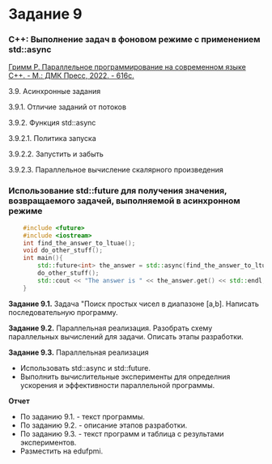 # Задание 9 


### С++: Выполнение задач в фоновом режиме с применением std::async

[Гримм Р. Параллельное программирование на современном языке С++. - М.: ДМК Пресс, 2022. - 616с.](https://github.com/IBetULookGood/bsu/blob/master/Parallel%20Systems%20(%D0%A0%D0%B0%D1%81%D0%BF%D1%80%D0%B5%D0%B4%D0%B5%D0%BB%D0%B5%D0%BD%D0%BD%D1%8B%D0%B5%20%D0%B8%20%D0%BF%D0%B0%D1%80%D0%B0%D0%BB%D0%BB%D0%B5%D0%BB%D1%8C%D0%BD%D1%8B%D0%B5%20%D1%81%D0%B8%D1%81%D1%82%D0%B5%D0%BC%D1%8B)%20%E2%80%94%20%D0%BA%D0%BE%D0%BF%D0%B8%D1%8F/lab_9/theory.pdf)

3.9. Асинхронные задания

3.9.1. Отличие заданий от потоков

3.9.2. Функция std::async

3.9.2.1. Политика запуска

3.9.2.2. Запустить и забыть

3.9.2.3. Параллельное вычисление скалярного произведения

### Использование std::future для получения значения, возвращаемого задачей, выполняемой в асинхронном режиме
````C++
    #include <future>
    #include <iostream>
    int find_the_answer_to_ltuae();
    void do_other_stuff();
    int main(){
        std::future<int> the_answer = std::async(find_the_answer_to_ltuae);
        do_other_stuff();
        std::cout << "The answer is " << the_answer.get() << std::endl;
    }
````
__Задание 9.1.__ Задача "Поиск простых чисел в диапазоне [a,b]. Написать последовательную программу.

__Задание 9.2.__ Параллельная реализация. Разобрать схему параллельных вычислений для задачи. Описать этапы разработки.

__Задание 9.3.__ Параллельная реализация
+ Использовать std::async и std::future.
+ Выполнить вычислительные эксперименты для определния ускорения и эффективности параллельной программы.

__Отчет__ 
+ По заданию 9.1. - текст программы.
+ По заданию 9.2. - описание этапов разработки.
+ По заданию 9.3. - текст программ и таблица с результами экспериментов.
+ Разместить на edufpmi.

